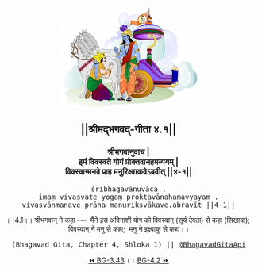 <center><img src="../../asset/BG.png" alt="#API #bhagavadgitaapi #slok #nodejs #js #api #gitaapi #krishna #hinduism #vedic #ISKCON #shreemadbhagavadgita #technology"/>
<h2>||श्रीमद्‍भगवद्‍-गीता ४.१||</h2>
<h3>श्रीभगवानुवाच |<br/>इमं विवस्वते योगं प्रोक्तवानहमव्ययम् |<br/>विवस्वान्मनवे प्राह मनुरिक्ष्वाकवेऽब्रवीत् ||४-१||</h3>
<pre>śrībhagavānuvāca .<br/>imaṃ vivasvate yogaṃ proktavānahamavyayam .<br/>vivasvānmanave prāha manurikṣvākave.abravīt ||4-1||</pre>
<p>।।4.1।। श्रीभगवान् ने कहा ---  मैंने इस अविनाशी योग को विवस्वान् (सूर्य देवता) से कहा (सिखाया);  विवस्वान् ने मनु से कहा;  मनु ने इक्ष्वाकु से कहा।।</p>
<pre>(Bhagavad Gita, Chapter 4, Shloka 1) || <a href="https://twitter.com/bhagavadgitaapi">@BhagavadGitaApi</a></pre><a href="../../3/43">⏪  BG-3.43</a><b>        ।।        </b><a href="../../4/2">BG-4.2  ⏩</a></center>